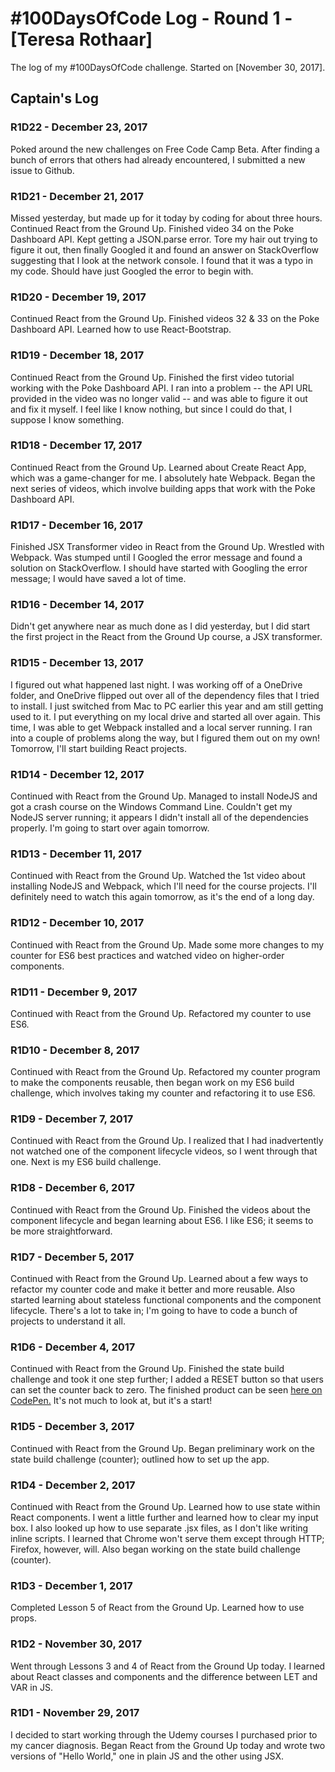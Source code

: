 # #100DaysOfCode Log - Round 1 - [Teresa Rothaar]

The log of my #100DaysOfCode challenge. Started on [November 30, 2017].

## Captain's Log

### R1D22 - December 23, 2017
Poked around the new challenges on Free Code Camp Beta. After finding a bunch of errors that others had already encountered, I submitted a new issue to Github.

### R1D21 - December 21, 2017
Missed yesterday, but made up for it today by coding for about three hours. Continued React from the Ground Up. Finished video 34 on the Poke Dashboard API. Kept getting a JSON.parse error. Tore my hair out trying to figure it out, then finally Googled it and found an answer on StackOverflow suggesting that I look at the network console. I found that it was a typo in my code. Should have just Googled the error to begin with.

### R1D20 - December 19, 2017
Continued React from the Ground Up. Finished videos 32 & 33 on the Poke Dashboard API. Learned how to use React-Bootstrap.

### R1D19 - December 18, 2017
Continued React from the Ground Up. Finished the first video tutorial working with the Poke Dashboard API. I ran into a problem -- the API URL provided in the video was no longer valid -- and was able to figure it out and fix it myself. I feel like I know nothing, but since I could do that, I suppose I know something.

### R1D18 - December 17, 2017
Continued React from the Ground Up. Learned about Create React App, which was a game-changer for me. I absolutely hate Webpack. Began the next series of videos, which involve building apps that work with the Poke Dashboard API.

### R1D17 - December 16, 2017
Finished JSX Transformer video in React from the Ground Up. Wrestled with Webpack. Was stumped until I Googled the error message and found a solution on StackOverflow. I should have started with Googling the error message; I would have saved a lot of time.

### R1D16 - December 14, 2017
Didn't get anywhere near as much done as I did yesterday, but I did start the first project in the React from the Ground Up course, a JSX transformer.

### R1D15 - December 13, 2017
I figured out what happened last night. I was working off of a OneDrive folder, and OneDrive flipped out over all of the dependency files that I tried to install. I just switched from Mac to PC earlier this year and am still getting used to it. I put everything on my local drive and started all over again. This time, I was able to get Webpack installed and a local server running. I ran into a couple of problems along the way, but I figured them out on my own! Tomorrow, I'll start building React projects.

### R1D14 - December 12, 2017
Continued with React from the Ground Up. Managed to install NodeJS and got a crash course on the Windows Command Line. Couldn't get my NodeJS server running; it appears I didn't install all of the dependencies properly. I'm going to start over again tomorrow.

### R1D13 - December 11, 2017
Continued with React from the Ground Up. Watched the 1st video about installing NodeJS and Webpack, which I'll need for the course projects. I'll definitely need to watch this again tomorrow, as it's the end of a long day.

### R1D12 - December 10, 2017
Continued with React from the Ground Up. Made some more changes to my counter for ES6 best practices and watched video on higher-order components.

### R1D11 - December 9, 2017
Continued with React from the Ground Up. Refactored my counter to use ES6.

### R1D10 - December 8, 2017
Continued with React from the Ground Up. Refactored my counter program to make the components reusable, then began work on my ES6 build challenge, which involves taking my counter and refactoring it to use ES6.

### R1D9 - December 7, 2017
Continued with React from the Ground Up. I realized that I had inadvertently not watched one of the component lifecycle videos, so I went through that one. Next is my ES6 build challenge.

### R1D8 - December 6, 2017
Continued with React from the Ground Up. Finished the videos about the component lifecycle and began learning about ES6. I like ES6; it seems to be more straightforward.

### R1D7 - December 5, 2017
Continued with React from the Ground Up. Learned about a few ways to refactor my counter code and make it better and more reusable. Also started learning about stateless functional components and the component lifecycle. There's a lot to take in; I'm going to have to code a bunch of projects to understand it all.

### R1D6 - December 4, 2017
Continued with React from the Ground Up. Finished the state build challenge and took it one step further; I added a RESET button so that users can set the counter back to zero. The finished product can be seen [here on CodePen.](https://codepen.io/teresarothaar/full/GOeYxy/) It's not much to look at, but it's a start!

### R1D5 - December 3, 2017
Continued with React from the Ground Up. Began preliminary work on the state build challenge (counter); outlined how to set up the app.

### R1D4 - December 2, 2017
Continued with React from the Ground Up. Learned how to use state within React components. I went a little further and learned how to clear my input box. I also looked up how to use separate .jsx files, as I don't like writing inline scripts. I learned that Chrome won't serve them except through HTTP; Firefox, however, will. Also began working on the state build challenge (counter).

### R1D3 - December 1, 2017
Completed Lesson 5 of React from the Ground Up. Learned how to use props.

### R1D2 - November 30, 2017
Went through Lessons 3 and 4 of React from the Ground Up today. I learned about React classes and components and the difference between LET and VAR in JS.

### R1D1 - November 29, 2017
I decided to start working through the Udemy courses I purchased prior to my cancer diagnosis. Began React from the Ground Up today and wrote two versions of "Hello World," one in plain JS and the other using JSX.
